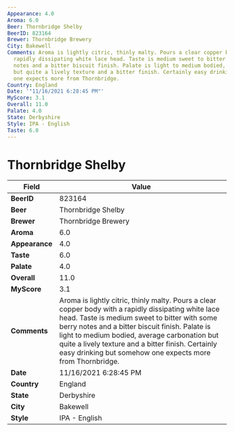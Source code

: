 ```yaml
---
Appearance: 4.0
Aroma: 6.0
Beer: Thornbridge Shelby
BeerID: 823164
Brewer: Thornbridge Brewery
City: Bakewell
Comments: Aroma is lightly citric, thinly malty. Pours a clear copper body with a
  rapidly dissipating white lace head. Taste is medium sweet to bitter with some berry
  notes and a bitter biscuit finish. Palate is light to medium bodied, average carbonation
  but quite a lively texture and a bitter finish. Certainly easy drinking but somehow
  one expects more from Thornbridge.
Country: England
Date: '"11/16/2021 6:28:45 PM"'
MyScore: 3.1
Overall: 11.0
Palate: 4.0
State: Derbyshire
Style: IPA - English
Taste: 6.0
---
```


# Thornbridge Shelby

| Field         | Value |
|---------------|-------|
| **BeerID** | 823164 |
| **Beer** | Thornbridge Shelby |
| **Brewer** | Thornbridge Brewery |
| **Aroma** | 6.0 |
| **Appearance** | 4.0 |
| **Taste** | 6.0 |
| **Palate** | 4.0 |
| **Overall** | 11.0 |
| **MyScore** | 3.1 |
| **Comments** | Aroma is lightly citric, thinly malty. Pours a clear copper body with a rapidly dissipating white lace head. Taste is medium sweet to bitter with some berry notes and a bitter biscuit finish. Palate is light to medium bodied, average carbonation but quite a lively texture and a bitter finish. Certainly easy drinking but somehow one expects more from Thornbridge. |
| **Date** | 11/16/2021 6:28:45 PM |
| **Country** | England |
| **State** | Derbyshire |
| **City** | Bakewell |
| **Style** | IPA - English |
